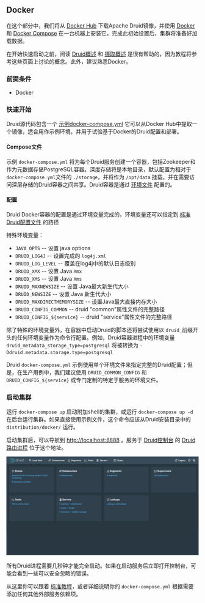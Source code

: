 <!-- toc -->
## Docker

在这个部分中，我们将从 [Docker Hub](https://hub.docker.com/r/apache/druid) 下载Apache Druid镜像，并使用 [Docker](https://www.docker.com/get-started) 和 [Docker Compose](https://docs.docker.com/compose/) 在一台机器上安装它。完成此初始设置后，集群将准备好加载数据。

在开始快速启动之前，阅读 [Druid概述](chapter-1.md) 和 [摄取概述](../DataIngestion/ingestion.md) 是很有帮助的，因为教程将参考这些页面上讨论的概念。此外，建议熟悉Docker。

<script async src="https://pagead2.googlesyndication.com/pagead/js/adsbygoogle.js"></script>
<ins class="adsbygoogle"
     style="display:block; text-align:center;"
     data-ad-layout="in-article"
     data-ad-format="fluid"
     data-ad-client="ca-pub-8828078415045620"
     data-ad-slot="7586680510"></ins>
<script>
     (adsbygoogle = window.adsbygoogle || []).push({});
</script>

### 前提条件

* Docker

### 快速开始

Druid源代码包含一个 [示例docker-compose.yml](https://github.com/apache/druid/blob/master/distribution/docker/docker-compose.yml) 它可以从Docker Hub中提取一个镜像，适合用作示例环境，并用于试验基于Docker的Druid配置和部署。

#### Compose文件

示例 `docker-compose.yml` 将为每个Druid服务创建一个容器，包括Zookeeper和作为元数据存储PostgreSQL容器。深度存储将是本地目录，默认配置为相对于 `docker-compose.yml`文件的 `./storage`，并将作为 `/opt/data` 挂载，并在需要访问深层存储的Druid容器之间共享。Druid容器是通过 [环境文件](https://github.com/apache/druid/blob/master/distribution/docker/environment) 配置的。

#### 配置

Druid Docker容器的配置是通过环境变量完成的，环境变量还可以指定到 [标准Druid配置文件](../Configuration/configuration.md) 的路径

特殊环境变量：

* `JAVA_OPTS` -- 设置 java options
* `DRUID_LOG4J` -- 设置完成的 `log4j.xml`
* `DRUID_LOG_LEVEL` -- 覆盖在log4j中的默认日志级别
* `DRUID_XMX` -- 设置 Java `Xmx`
* `DRUID_XMS` -- 设置 Java `Xms`
* `DRUID_MAXNEWSIZE` -- 设置 Java最大新生代大小
* `DRUID_NEWSIZE` -- 设置 Java 新生代大小
* `DRUID_MAXDIRECTMEMORYSIZE` -- 设置Java最大直接内存大小
* `DRUID_CONFIG_COMMON` -- druid "common"属性文件的完整路径
* `DRUID_CONFIG_${service}` -- druid "service"属性文件的完整路径

除了特殊的环境变量外，在容器中启动Druid的脚本还将尝试使用以 `druid_`前缀开头的任何环境变量作为命令行配置。例如，Druid容器进程中的环境变量`druid_metadata_storage_type=postgresql` 将被转换为 `-Ddruid.metadata.storage.type=postgresql` 

Druid  `docker-compose.yml` 示例使用单个环境文件来指定完整的Druid配置；但是，在生产用例中，我们建议使用 `DRUID_COMMON_CONFIG` 和`DRUID_CONFIG_${service}` 或专门定制的特定于服务的环境文件。

### 启动集群

运行 `docker-compose up` 启动附加shell的集群，或运行 `docker-compose up -d` 在后台运行集群。如果直接使用示例文件，这个命令应该从Druid安装目录中的 `distribution/docker/` 运行。

启动集群后，可以导航到 [http://localhost:8888](http://localhost/) 。服务于 [Druid控制台](../Operations/druid-console.md) 的 [Druid路由进程](../Design/Router.md) 位于这个地址。

![](img/tutorial-quickstart-01.png)

所有Druid进程需要几秒钟才能完全启动。如果在启动服务后立即打开控制台，可能会看到一些可以安全忽略的错误。

从这里你可以跟着 [标准教程](chapter-2.md)，或者详细说明你的 `docker-compose.yml` 根据需要添加任何其他外部服务依赖项。